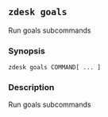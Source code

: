 ## `zdesk goals`

Run goals subcommands

### Synopsis

    zdesk goals COMMAND[ ... ]

### Description

Run goals subcommands

